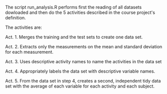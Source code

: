 The script run_analysis.R performs first the reading of all datasets dowloaded and then do the 5 activities described in the course project's definition.

The activities are:

Act. 1. Merges the training and the test sets to create one data set.

Act. 2. Extracts only the measurements on the mean and standard deviation for each measurement.

Act. 3. Uses descriptive activity names to name the activities in the data set

Act. 4. Appropriately labels the data set with descriptive variable names.

Act. 5. From the data set in step 4, creates a second, independent tidy data set with the average of each variable for each activity and each subject.
